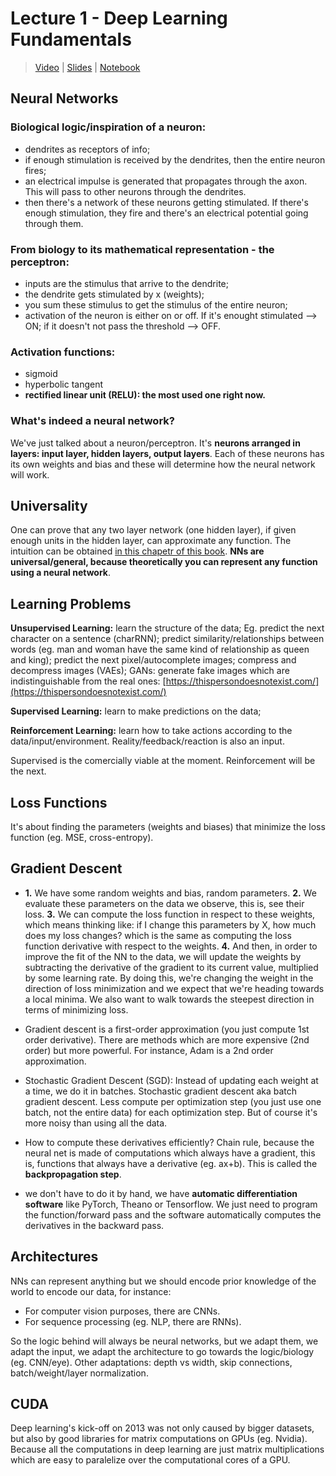 # Lecture 1 - Deep Learning Fundamentals
> [Video]((https://www.youtube.com/watch?v=fGxWfEuUu0w&feature=emb_title&ab_channel=FullStackDeepLearning)) | [Slides](https://github.com/filipafcastro/fullstack_deeplearning_course/blob/main/Lectures/1%20-%20Deep%20Learning%20Fundamentals/1.%20Deep%20Learning%20Fundamentals.pdf) | [Notebook](https://github.com/filipafcastro/fullstack_deeplearning_course/blob/main/Lectures/1%20-%20Deep%20Learning%20Fundamentals/neural_network_coding.ipynb)

## Neural Networks

### Biological logic/inspiration of a neuron: 
+ dendrites as receptors of info;
+ if enough stimulation is received by the dendrites, then the entire neuron fires;
+ an electrical impulse is generated that propagates through the axon. This will pass to other neurons through the dendrites. 
+ then there's a network of these neurons getting stimulated. If there's enough stimulation, they fire and there's an electrical potential going through them.

### From biology to its mathematical representation -  the perceptron: 
+ inputs are the stimulus that arrive to the dendrite; 
+ the dendrite gets stimulated by x (weights);
+ you sum  these stimulus to get the stimulus of the entire neuron; 
+ activation of the neuron is either on or off. If it's enought stimulated —> ON; if it doesn't not pass the threshold —> OFF.

### Activation functions:
+ sigmoid
+ hyperbolic tangent
+ **rectified linear unit (RELU): the most used one right now.**

### What's indeed a neural network? 
We've just talked about a neuron/perceptron. It's **neurons arranged in layers: input layer, hidden layers, output layers**. Each of these neurons has its own weights and bias and these will determine how the neural network will work.

## Universality
One can prove that any two layer network (one hidden layer), if given enough units in the hidden layer, can approximate any function. The intuition can be obtained [in this chapetr of this book](http://neuralnetworksanddeeplearning.com/chap4.html). **NNs are universal/general, because theoretically you can represent any function using a neural network**.

## Learning Problems
**Unsupervised Learning:** learn the structure of the data; Eg. predict the next character on a sentence (charRNN); predict similarity/relationships between words (eg. man and woman have the same kind of relationship as queen and king); predict the next pixel/autocomplete images; compress and decompress images (VAEs); GANs: generate fake images which are indistinguishable from the real ones: [https://thispersondoesnotexist.com/](https://thispersondoesnotexist.com/)

**Supervised Learning:** learn to make predictions on the data; 

**Reinforcement Learning:** learn how to take actions according to the data/input/environment. Reality/feedback/reaction is also an input. 

Supervised is the comercially viable at the moment. Reinforcement will be the next.

## Loss Functions
It's about finding the parameters (weights and biases) that minimize the loss function (eg. MSE, cross-entropy).

## Gradient Descent
+ **1.** We have some random weights and bias, random parameters.
**2.** We evaluate these parameters on the data we observe, this is, see their loss. 
**3.** We can compute the loss function in respect to these weights, which means thinking like: if I change this parameters by X, how much does my loss changes? which is the same as computing the loss function derivative with respect to the weights. 
**4.** And then, in order to improve the fit of the NN to the data, we will update the weights by subtracting the derivative of the gradient to its current value, multiplied by some learning rate. 
By doing this, we're changing the weight in the direction of loss minimization and we expect that we're heading towards a local minima. 
We also want to walk towards the steepest direction in terms of minimizing loss.

+ Gradient descent is a first-order approximation (you just compute 1st order derivative). There are methods which are more expensive (2nd order) but more powerful. For instance, Adam is a 2nd order approximation.

+ Stochastic Gradient Descent (SGD): Instead of updating each weight at a time, we do it in batches. Stochastic gradient descent aka batch gradient descent. Less compute per optimization step (you just use one batch, not the entire data) for each optimization step. But of course it's more noisy than using all the data.

+ How to compute these derivatives efficiently? Chain rule, because the neural net is made of computations which always have a gradient, this is, functions that always have a derivative (eg. ax+b). 
This is called the **backpropagation step**.

+ we don't have to do it by hand, we have **automatic differentiation software** like PyTorch, Theano or Tensorflow. We just need to program the function/forward pass and the software automatically computes the derivatives in the backward pass.

## Architectures

NNs can represent anything but we should encode prior knowledge of the world to encode our data, for instance:

+ For computer vision purposes, there are CNNs. 
+ For sequence processing (eg. NLP, there are RNNs). 

So the logic behind will always be neural networks, but we adapt them, we adapt the input, we adapt the architecture to go towards the logic/biology (eg. CNN/eye). 
Other adaptations: depth vs width, skip connections, batch/weight/layer normalization.

## CUDA
Deep learning's kick-off on 2013 was not only caused by bigger datasets, but also by good libraries for matrix computations on GPUs (eg. Nvidia). 
Because all the computations in deep learning are just matrix multiplications which are easy to paralelize over the computational cores of a GPU.
